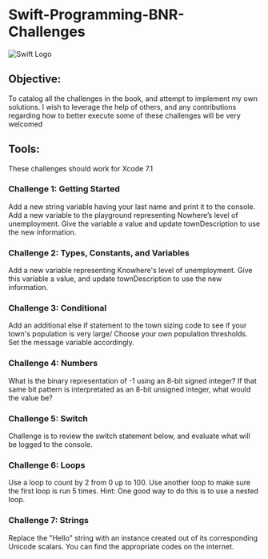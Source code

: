 # Swift-Programming-BNR-Challenges

![Swift Logo](https://cloud.githubusercontent.com/assets/11398615/11906613/d49260c0-a608-11e5-8f6e-146dc46899b1.jpg)

## **Objective**: 
To catalog all the challenges in the book, and 
attempt to implement my own solutions. I wish to leverage the help of others, and any contributions regarding how to better execute some of these challenges will be very welcomed

## Tools:
These challenges should work for Xcode 7.1

### Challenge 1: Getting Started
Add a new string variable having your last name and print it to the console. Add a new variable to the playground representing Nowhere’s level of unemployment. Give the variable a value and update townDescription to use the new information.

### Challenge 2: Types, Constants, and Variables
Add a new variable representing Knowhere's level of unemployment. Give this variable a value, and update townDescription to use the new information.

### Challenge 3: Conditional
Add an additional else if statement to the town sizing code to see if your town's population is very large/ Choose your own population thresholds. Set the message variable accordingly.

### Challenge 4: Numbers
What is the binary representation of -1 using an 8-bit signed integer?
If that same bit pattern is interpretated as an 8-bit unsigned integer, what
would the value be?

### Challenge 5: Switch
Challenge is to review the switch statement below, and evaluate what will be logged to the console.

### Challenge 6: Loops
Use a loop to count by 2 from 0 up to 100. Use another loop to make sure the first loop is run 5 times. Hint: One good way to do this is to use a nested loop.

### Challenge 7: Strings
Replace the "Hello" string with an instance created out of its corresponding Unicode scalars. You can find the appropriate codes on the internet.


